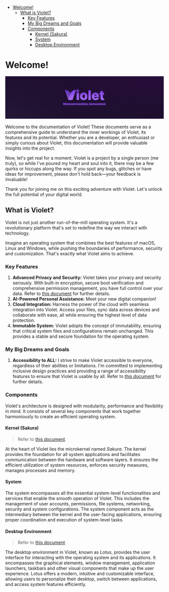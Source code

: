 - [Welcome!](#welcome)
  - [What is Violet?](#what-is-violet)
    - [Key Features](#key-features)
    - [My Big Dreams and Goals](#my-big-dreams-and-goals)
    - [Components](#components)
      - [Kernel (Sakura)](#kernel-sakura)
      - [System](#system)
      - [Desktop Environment](#desktop-environment)

# Welcome!

![Banner](https://github.com/violet-eco/docs/blob/main/brand/banner.png?raw=true)

Welcome to the documentation of Violet! These documents serve as a comprehensive guide to
understand the inner workings of Violet, its features and its potential. Whether you are
a developer, an enthusiast or simply curious about Violet, this documentation will
provide valuable insights into the project.

Now, let's get real for a moment. Violet is a project by a single person (me truly), so
while I've poured my heart and soul into it, there may be a few quirks or hiccups along
the way. If you spot any bugs, glitches or have ideas for improvement, please don't hold
back—your feedback is invaluable!

Thank you for joining me on this exciting adventure with Violet.
Let's unlock the full potential of your digital world.

## What is Violet?
Violet is not just another run-of-the-mill operating system. It's a revolutionary
platform that's set to redefine the way we interact with technology.

Imagine an operating system that combines the best features of macOS, Linux and
Windows, while pushing the boundaries of performance, security and customization.
That's exactly what Violet aims to achieve.

### Key Features
1. **Advanced Privacy and Security:** Violet takes your privacy and security seriously. With built-in encryption, secure boot verification and comprehensive permission management, you have full control over your data. Refer to [this document](./features/privacy-and-security.md) for further details.
2. **AI-Powered Personal Assistance:** Meet your new digital companion!
3. **Cloud Integration:** Harness the power of the cloud with seamless integration into Violet. Access your files, sync data across devices and collaborate with ease, all while ensuring the highest level of data protection.
4. **Immutable System:** Violet adopts the concept of immutability, ensuring that critical system files and configurations remain unchanged. This provides a stable and secure foundation for the operating system.

### My Big Dreams and Goals
1. **Accessibility to ALL:** I strive to make Violet accessible to everyone, regardless of their abilities or limitations. I'm committed to implementing inclusive design practices and providing a range of accessibility features to ensure that Violet is usable by all. Refer to [this document](./applications/lotus.md#accessibility-features) for further details.

### Components
Violet's architecture is designed with modularity, performance and flexibility in mind. It consists of several key components that work together harmoniously to create an efficient operating system.

#### Kernel (Sakura)
> Refer to [this document](./specs/kernel/README.md).

At the heart of Violet lies the microkernel named *Sakura*. The kernel provides the foundation for all system applications and facilitates communication between the hardware and software layers. It ensures the efficient utilization of system resources, enforces security measures, manages processes and memory.

#### System
The system encompasses all the essential system-level functionalities and services that
enable the smooth operation of Violet. This includes the management of user accounts,
permissions, file systems, networking, security and system configurations. The system
component acts as the intermediary between the kernel and the user-facing applications,
ensuring proper coordination and execution of system-level tasks.

#### Desktop Environment
> Refer to [this document](./applications/lotus.md).

The desktop environment in Violet, known as *Lotus*, provides the user interface for
interacting with the operating system and its applications. It encompasses the graphical
elements, window management, application launchers, taskbars and other visual components
that make up the user experience. Lotus offers a modern, intuitive and customizable
interface, allowing users to personalize their desktop, switch between applications, and
access system features efficiently.

